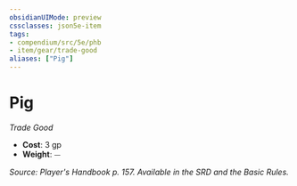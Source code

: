 ```yaml
---
obsidianUIMode: preview
cssclasses: json5e-item
tags:
- compendium/src/5e/phb
- item/gear/trade-good
aliases: ["Pig"]
---
```

# Pig
*Trade Good*  

- **Cost**: 3 gp
- **Weight**: ⏤

*Source: Player's Handbook p. 157. Available in the SRD and the Basic Rules.*